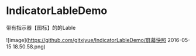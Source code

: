 # IndicatorLableDemo
带有指示器【图标】的的Lable

![image](https://github.com/gitxiyue/IndicatorLableDemo/屏幕快照 2016-05-15 18.50.58.png)
